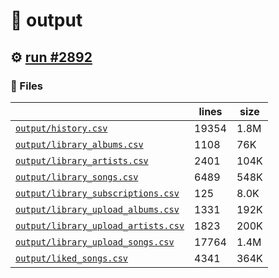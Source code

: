# 📝  output 

## ⚙️ [run #2892](https://github.com/jwenerd/ytm-dl/actions/runs/12186027916)

### 📁 Files

|                                                                         |lines|size|
|-------------------------------------------------------------------------|-----|----|
|[`output/history.csv` ](output/history.csv)                              |19354|1.8M|
|[`output/library_albums.csv` ](output/library_albums.csv)                |1108 |76K |
|[`output/library_artists.csv` ](output/library_artists.csv)              |2401 |104K|
|[`output/library_songs.csv` ](output/library_songs.csv)                  |6489 |548K|
|[`output/library_subscriptions.csv` ](output/library_subscriptions.csv)  |125  |8.0K|
|[`output/library_upload_albums.csv` ](output/library_upload_albums.csv)  |1331 |192K|
|[`output/library_upload_artists.csv` ](output/library_upload_artists.csv)|1823 |200K|
|[`output/library_upload_songs.csv` ](output/library_upload_songs.csv)    |17764|1.4M|
|[`output/liked_songs.csv` ](output/liked_songs.csv)                      |4341 |364K|